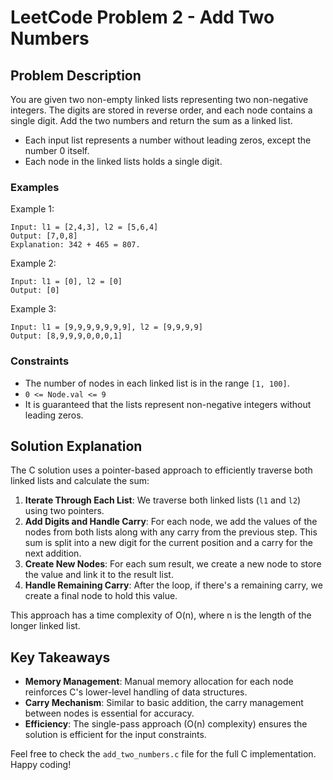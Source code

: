 # LeetCode Problem 2 - Add Two Numbers

## Problem Description
You are given two non-empty linked lists representing two non-negative integers. The digits are stored in reverse order, and each node contains a single digit. Add the two numbers and return the sum as a linked list.

- Each input list represents a number without leading zeros, except the number 0 itself.
- Each node in the linked lists holds a single digit.

### Examples
Example 1:
```
Input: l1 = [2,4,3], l2 = [5,6,4]
Output: [7,0,8]
Explanation: 342 + 465 = 807.
```

Example 2:
```
Input: l1 = [0], l2 = [0]
Output: [0]
```

Example 3:
```
Input: l1 = [9,9,9,9,9,9,9], l2 = [9,9,9,9]
Output: [8,9,9,9,0,0,0,1]
```

### Constraints
- The number of nodes in each linked list is in the range `[1, 100]`.
- `0 <= Node.val <= 9`
- It is guaranteed that the lists represent non-negative integers without leading zeros.

## Solution Explanation
The C solution uses a pointer-based approach to efficiently traverse both linked lists and calculate the sum:

1. **Iterate Through Each List**: We traverse both linked lists (`l1` and `l2`) using two pointers.
2. **Add Digits and Handle Carry**: For each node, we add the values of the nodes from both lists along with any carry from the previous step. This sum is split into a new digit for the current position and a carry for the next addition.
3. **Create New Nodes**: For each sum result, we create a new node to store the value and link it to the result list.
4. **Handle Remaining Carry**: After the loop, if there's a remaining carry, we create a final node to hold this value.

This approach has a time complexity of O(n), where n is the length of the longer linked list.

## Key Takeaways
- **Memory Management**: Manual memory allocation for each node reinforces C's lower-level handling of data structures.
- **Carry Mechanism**: Similar to basic addition, the carry management between nodes is essential for accuracy.
- **Efficiency**: The single-pass approach (O(n) complexity) ensures the solution is efficient for the input constraints.

Feel free to check the `add_two_numbers.c` file for the full C implementation. Happy coding!
